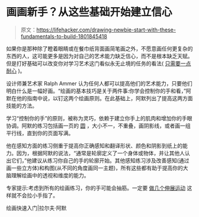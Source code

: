 # 画画新手？从这些基础开始建立信心

> 原文：<https://lifehacker.com/drawing-newbie-start-with-these-fundamentals-to-build-1801845418>

如果你是那种除了瞪着眼睛或在餐巾纸背面画简笔画之外，不愿意画任何更复杂的东西的人，这可能更多是因为对自己的艺术能力缺乏信心，而不是根本缺乏天赋。但是打好基础可以改变你对学习艺术这门看似永无止境的任务的看法( [只需要一点耐心](http://lifehacker.com/learn-how-to-draw-by-understanding-the-world-around-you-1783504727) )。



设计师兼艺术家 Ralph Ammer 认为任何人都可以提高他们的艺术能力，只要他们明白什么是一幅好画。“绘画的基本技巧是关于两件事:你学会控制你的手和看，”阿默在他的指南中说，以钉这两个绘画原则。在此基础上，阿默列出了提高这两方面技能的方法。

学习“控制你的手”的原则，被称为灵巧，依赖于建立你手上的肌肉和增加你的手眼协调。阿默的练习包括画一页的 [圆](http://lifehacker.com/seven-ways-to-draw-perfect-circles-without-a-compass-1792458699) ，大小不一，不重叠，画阴影线，或者画一组平行线，直到你的页面写满。

他在感知方面的练习侧重于提高你正确感知和翻译形状、颜色和阴影到纸上的能力。因为，根据阿默的说法，“通常是轮廓定义了一个身体或物体，并让其他人认出它们，”他建议从练习你自己的手的轮廓开始。其他感知练习涉及改善感知(通过画一些立方体)和构图(从不同的角度画同一主题)，所有这些都有助于提高你的大脑理解绘画中的透视和维度的能力。

专家提示:考虑到所有的绘画练习，你的手可能会抽筋。一定要 [做几个伸展运动](https://lifehacker.com/fight-wrist-pain-with-these-simple-stretches-you-can-do-1789147793) 这样就不会拉小手指了。

绘画快速入门|拉尔夫·阿默